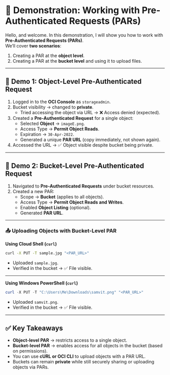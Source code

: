 # 🧪 Demonstration: Working with Pre-Authenticated Requests (PARs)

Hello, and welcome. In this demonstration, I will show you how to work with **Pre-Authenticated Requests (PARs)**.  
We’ll cover **two scenarios**:  
1. Creating a PAR at the **object level**.  
2. Creating a PAR at the **bucket level** and using it to upload files.  

---

## 🔹 Demo 1: Object-Level Pre-Authenticated Request

1. Logged in to the **OCI Console** as `storageadmin`.  
2. Bucket visibility → changed to **private**.  
   - Tried accessing the object via URL → ❌ Access denied (expected).  
3. Created a **Pre-Authenticated Request** for a single object:  
   - Selected **Object** → `imageE.png`.  
   - Access Type → **Permit Object Reads**.  
   - Expiration → `30-Apr-2022`.  
   - Generated a unique **PAR URL** (copy immediately, not shown again).  
4. Accessed the URL → ✅ Object visible despite bucket being private.  

---

## 🔹 Demo 2: Bucket-Level Pre-Authenticated Request

1. Navigated to **Pre-Authenticated Requests** under bucket resources.  
2. Created a new PAR:  
   - Scope → **Bucket** (applies to all objects).  
   - Access Type → **Permit Object Reads and Writes**.  
   - Enabled **Object Listing** (optional).  
   - Generated **PAR URL**.  

---

### 📤 Uploading Objects with Bucket-Level PAR

**Using Cloud Shell (`curl`)**

```bash
curl -X PUT -T sample.jpg "<PAR_URL>"
```

- Uploaded `sample.jpg`.  
- Verified in the bucket → ✅ File visible.  

---

**Using Windows PowerShell (`curl`)**

```powershell
curl -X PUT -T "C:\Users\Me\Downloads\samvit.png" "<PAR_URL>"
```

- Uploaded `samvit.png`.  
- Verified in the bucket → ✅ File visible.  

---

## ✅ Key Takeaways

- **Object-level PAR** → restricts access to a single object.  
- **Bucket-level PAR** → enables access for all objects in the bucket (based on permissions).  
- You can use **cURL or OCI CLI** to upload objects with a PAR URL.  
- Buckets can remain **private** while still securely sharing or uploading objects via PARs.  
